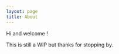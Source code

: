 ```yaml
---
layout: page
title: About
---
```


Hi and welcome !

This is still a WIP but thanks for stopping by.
